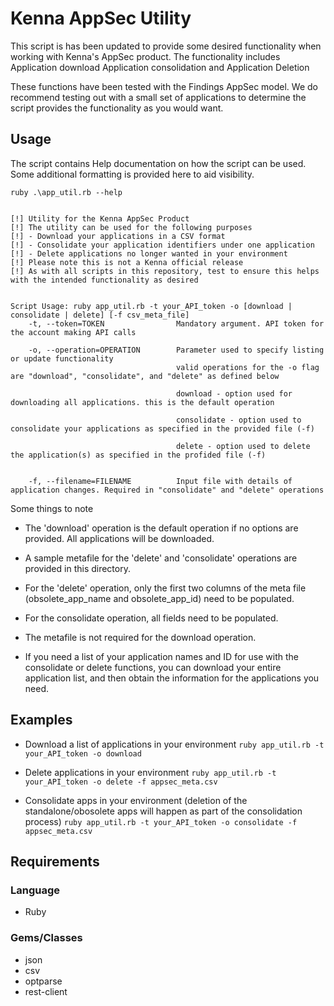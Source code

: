 # Kenna AppSec Utility
This script is has been updated to provide some desired functionality when working with Kenna's AppSec product. The functionality includes
Application download
Application consolidation and 
Application Deletion

These functions have been tested with the Findings AppSec model. We do recommend testing out with a small set of applications to determine the script provides the functionality as you would want.  


## Usage
The script contains Help documentation on how the script can be used. Some additional formatting is provided here to aid visibility.

```
ruby .\app_util.rb --help


[!] Utility for the Kenna AppSec Product
[!] The utility can be used for the following purposes
[!] - Download your applications in a CSV format
[!] - Consolidate your application identifiers under one application
[!] - Delete applications no longer wanted in your environment
[!] Please note this is not a Kenna official release
[!] As with all scripts in this repository, test to ensure this helps with the intended functionality as desired


Script Usage: ruby app_util.rb -t your_API_token -o [download | consolidate | delete] [-f csv_meta_file]
    -t, --token=TOKEN                Mandatory argument. API token for the account making API calls

    -o, --operation=OPERATION        Parameter used to specify listing or update functionality
                                     valid operations for the -o flag are "download", "consolidate", and "delete" as defined below

                                     download - option used for downloading all applications. this is the default operation

                                     consolidate - option used to consolidate your applications as specified in the provided file (-f)

                                     delete - option used to delete the application(s) as specified in the profided file (-f)


    -f, --filename=FILENAME          Input file with details of application changes. Required in "consolidate" and "delete" operations

```

Some things to note
- The 'download' operation is the default operation if no options are provided. All applications will be downloaded. 

- A sample metafile for the 'delete' and 'consolidate' operations are provided in this directory. 

- For the 'delete' operation, only the first two columns of the meta file (obsolete_app_name and obsolete_app_id) need to be populated. 

- For the consolidate operation, all fields need to be populated. 

- The metafile is not required for the download operation.

- If you need a list of your application names and ID for use with the consolidate or delete functions, you can download your entire application list, and then obtain the information for the applications you need. 



## Examples

- Download a list of applications in your environment 
`ruby app_util.rb -t your_API_token -o download`


- Delete applications in your environment
`ruby app_util.rb -t your_API_token -o delete -f appsec_meta.csv` 

- Consolidate apps in your environment (deletion of the standalone/obosolete apps will happen as part of the consolidation process)
`ruby app_util.rb -t your_API_token -o consolidate -f appsec_meta.csv` 



## Requirements
### Language
- Ruby

### Gems/Classes
- json
- csv
- optparse
- rest-client
